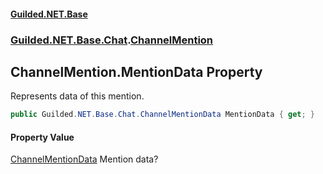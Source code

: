 
#### [Guilded.NET.Base](Guilded_NET_Base 'Guilded_NET_Base')
### [Guilded.NET.Base.Chat](Guilded_NET_Base#Guilded_NET_Base_Chat 'Guilded.NET.Base.Chat').[ChannelMention](ChannelMention 'Guilded.NET.Base.Chat.ChannelMention')
## ChannelMention.MentionData Property
Represents data of this mention.  
```csharp
public Guilded.NET.Base.Chat.ChannelMentionData MentionData { get; }
```

#### Property Value
[ChannelMentionData](ChannelMentionData 'Guilded.NET.Base.Chat.ChannelMentionData')
Mention data?
